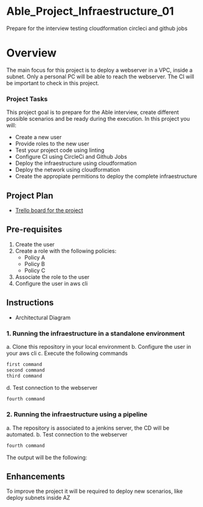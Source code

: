 # Able_Project_Infraestructure_01
Prepare for the interview testing cloudformation circleci and github jobs


# Overview

The main focus for this project is to deploy a webserver in a VPC, inside a subnet. Only a personal PC will be able to reach the webserver. The CI will be important to check in this project. 


### Project Tasks

This project goal is to prepare for the Able interview, create different possible scenarios and be ready during the execution. In this project you will:
* Create a new user
* Provide roles to the new user
* Test your project code using linting
* Configure CI using CircleCi and Github Jobs
* Deploy the infraestructure using cloudformation
* Deploy the network using cloudformation
* Create the appropiate permitions to deploy the complete infraestructure


## Project Plan

* [Trello board for the project](https://trello.com/b/cdioDvZb/building-a-ci-cd-pipeline)

## Pre-requisites

1. Create the user
2. Create a role with the following policies:
    - Policy A
    - Policy B
    - Policy C
3. Associate the role to the user
4. Configure the user in aws cli

## Instructions

* Architectural Diagram 

### 1. Running the infraestructure in a standalone environment

a. Clone this repository in your local environment
b. Configure the user in your aws cli
c. Execute the following commands
```bash
first command
second command
third command
```
d. Test connection to the webserver
```bash
fourth command
```

### 2. Running the infraestructure using a pipeline

a. The repository is associated to a jenkins server, the CD will be automated.
b. Test connection to the webserver
```bash
fourth command
```
The output will be the following:


## Enhancements

To improve the project it will be required to deploy new scenarios, like deploy subnets inside AZ